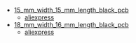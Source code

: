 * [15_mm_width_15_mm_length_black_pcb](15_mm_width_15_mm_length_black_pcb)
  * [aliexpress](15_mm_width_15_mm_length_black_pcb/aliexpress)
* [18_mm_width_16_mm_length_black_pcb](18_mm_width_16_mm_length_black_pcb)
  * [aliexpress](18_mm_width_16_mm_length_black_pcb/aliexpress)
